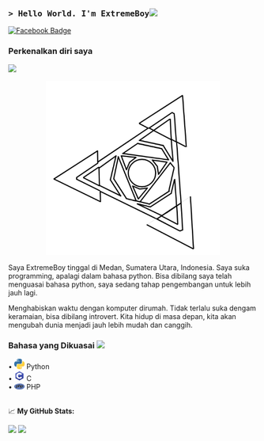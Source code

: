 ### <samp>&gt; Hello World. I'm ExtremeBoy<img src="https://media.giphy.com/media/hvRJCLFzcasrR4ia7z/giphy.gif" width="25"> </samp>
[![Facebook Badge](https://img.shields.io/badge/-Facebook-4267b2?style=flat-square&logo=Facebook&logoColor=white)](https://facebook.com/ExtremeBoy.GGUser/)

### Perkenalkan diri saya
![](https://visitor-badge.glitch.me/badge?page_id=ExtremeBoyGG)

<p align="center"> <img src="https://github.com/ExtremeBoyGG/ExtremeBoyGG/blob/master/blob/ExtremeBoy-Logo.png" width="70%"> </p>
Saya ExtremeBoy tinggal di Medan, Sumatera Utara, Indonesia. Saya suka programming, apalagi dalam bahasa python.
Bisa dibilang saya telah menguasai bahasa python, saya sedang tahap pengembangan untuk lebih jauh lagi.

Menghabiskan waktu dengan komputer dirumah. Tidak terlalu suka dengam keramaian, bisa dibilang introvert. Kita hidup di masa depan, kita akan mengubah dunia menjadi jauh lebih mudah dan canggih.

### Bahasa yang Dikuasai <img src="https://media.tenor.com/8McIGu0Tf_QAAAAi/fire-joypixels.gif" width="25">
• <img src="https://github.com/ExtremeBoyGG/ExtremeBoyGG/blob/master/blob/python.png?raw=true" width="21"> Python <br>
• <img src="https://github.com/ExtremeBoyGG/ExtremeBoyGG/blob/master/blob/C.png?raw=true" width="21"> C <br>
• <img src="https://github.com/ExtremeBoyGG/ExtremeBoyGG/blob/master/blob/php-logo.png?raw=true" width="21"> PHP <br>
<br>

📈 **My GitHub Stats:**


<p>
  <img height="180em" src="https://github-readme-stats.vercel.app/api?username=ExtremeBoyGG&show_icons=true&hide_border=true&&count_private=true&include_all_commits=true" />
  <img height="180em" src="https://github-readme-stats.vercel.app/api/top-langs/?username=ExtremeBoyGG&exclude_repo=KNN-Image-Classification&show_icons=true&hide_border=true&layout=compact"/>
</p>
